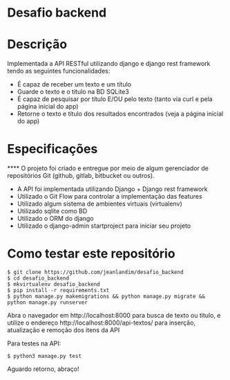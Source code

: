 # Desafio backend

# Descrição

Implementada a API RESTful utilizando django e django rest framework tendo as seguintes funcionalidades:

* É capaz de receber um texto e um título
* Guarde o texto e o título na BD SQLite3
* É capaz de pesquisar por título E/OU pelo texto (tanto via curl e pela página inicial do app)
* Retorne o texto e título dos resultados encontrados (veja a página inicial do app)

# Especificações

**** O projeto foi criado e entregue por meio de algum gerenciador de repositórios Git (github, gitlab, bitbucket ou outros).
* A API foi implementada utilizando Django + Django rest framework
* Utilizado o Git Flow para controlar a implementação das features
* Utilizado algum sistema de ambientes virtuais (virtualenv)
* Utilizado sqlite como BD
* Utilizado o ORM do django
* Utilizado o django-admin startproject para iniciar seu projeto

# Como testar este repositório

```
$ git clone https://github.com/jeanlandim/desafio_backend
$ cd desafio_backend
$ mkvirtualenv desafio_backend
$ pip install -r requirements.txt
$ python manage.py makemigrations && python manage.py migrate && python manage.py runserver
```
Abra o navegador em http://localhost:8000 para busca de texto ou titulo, e utilize o endereço http://localhost:8000/api-textos/ para inserção, atualização e remoção dos itens da API

Para testes na API:

```
$ python3 manage.py test
```

Aguardo retorno, abraço!
